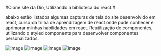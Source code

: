 #Clone site da Dio, Utilizando a biblioteca do react.#

abaixo estão listados algumas capturas de tela do site desenvolvido em react, curso da trilha de aprendizagem de react onde pude conhecer e aprimorar minhas habilidades em react.
Reutilização de componentes, utilizando o styled components para desenvolver componentes personalizados.



![image](https://github.com/luckkkkas/clone-dio-react/assets/143907115/d88be841-47ce-41aa-9350-22db7bffdc92)
![image](https://github.com/luckkkkas/clone-dio-react/assets/143907115/a7a1d88c-9ed1-4d9d-813a-0c83333e4440)
![image](https://github.com/luckkkkas/clone-dio-react/assets/143907115/3623a921-8a48-4903-8183-23f098b3b8d6)
![image](https://github.com/luckkkkas/clone-dio-react/assets/143907115/e3cadf7d-9beb-4ca3-a3c4-5d30ea67c8e7)
